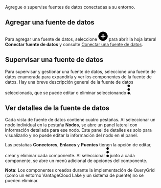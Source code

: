 Agregue o supervise fuentes de datos conectadas a su entorno.

Agregar una fuente de datos
---------------------------

Para agregar una fuente de datos, seleccione ![""](Images/ebt1659745488877.svg) para abrir la hoja lateral **Conectar fuente de datos** y consulte [Conectar una fuente de datos](znp1640282079399.md).

Supervisar una fuente de datos
------------------------------

Para supervisar y gestionar una fuente de datos, seleccione una fuente de datos enumerada para expandirla y ver los componentes de la fuente de datos. Hay una breve descripción general de la fuente de datos seleccionada, que se puede editar o eliminar seleccionando ![""](Images/zsz1597101912145.svg).

Ver detalles de la fuente de datos
----------------------------------

Cada vista de fuente de datos contiene cuatro pestañas. Al seleccionar un nodo individual en la pestaña **Nodos**, se abre un panel lateral con información detallada para ese nodo. Este panel de detalles es solo para visualizarlo y no puede editar la información del nodo en el panel.

Las pestañas **Conectores**, **Enlaces** y **Puentes** tienen la opción de editar, crear y eliminar cada componente. Al seleccionar ![""](Images/zsz1597101912145.svg) junto a cada componente, se abre un menú adicional de opciones del componente.

**Nota:** Los componentes creados durante la implementación de QueryGrid (como un entorno VantageCloud Lake y un sistema de puente) no se pueden eliminar.
